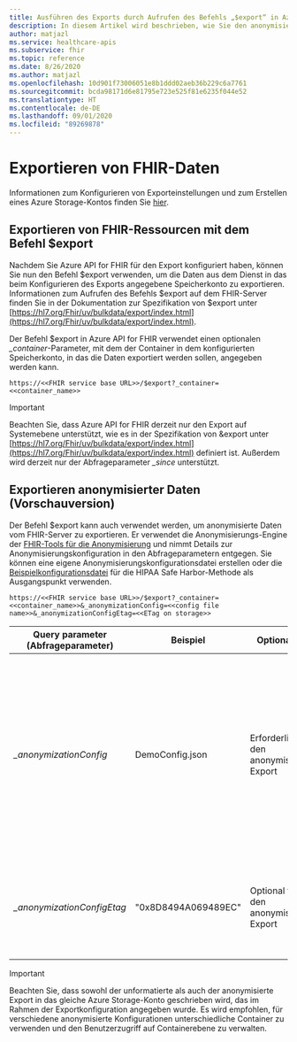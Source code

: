 ```yaml
---
title: Ausführen des Exports durch Aufrufen des Befehls „$export“ in Azure API for FHIR
description: In diesem Artikel wird beschrieben, wie Sie den anonymisierten Export einrichten und verwenden.
author: matjazl
ms.service: healthcare-apis
ms.subservice: fhir
ms.topic: reference
ms.date: 8/26/2020
ms.author: matjazl
ms.openlocfilehash: 10d901f73006051e8b1ddd02aeb36b229c6a7761
ms.sourcegitcommit: bcda98171d6e81795e723e525f81e6235f044e52
ms.translationtype: HT
ms.contentlocale: de-DE
ms.lasthandoff: 09/01/2020
ms.locfileid: "89269878"
---
```

# <a name="how-to-export-fhir-data"></a>Exportieren von FHIR-Daten

Informationen zum Konfigurieren von Exporteinstellungen und zum Erstellen eines Azure Storage-Kontos finden Sie [hier](configure-export-data.md).

## <a name="exporting-fhir-resources-using-export-command"></a>Exportieren von FHIR-Ressourcen mit dem Befehl $export

Nachdem Sie Azure API for FHIR für den Export konfiguriert haben, können Sie nun den Befehl $export verwenden, um die Daten aus dem Dienst in das beim Konfigurieren des Exports angegebene Speicherkonto zu exportieren. Informationen zum Aufrufen des Befehls $export auf dem FHIR-Server finden Sie in der Dokumentation zur Spezifikation von $export unter [https://hl7.org/Fhir/uv/bulkdata/export/index.html](https://hl7.org/Fhir/uv/bulkdata/export/index.html). 

Der Befehl $export in Azure API for FHIR verwendet einen optionalen _\_container_-Parameter, mit dem der Container in dem konfigurierten Speicherkonto, in das die Daten exportiert werden sollen, angegeben werden kann.

`https://<<FHIR service base URL>>/$export?_container=<<container_name>>`

> [!IMPORTANT]
> Beachten Sie, dass Azure API for FHIR derzeit nur den Export auf Systemebene unterstützt, wie es in der Spezifikation von &export unter [https://hl7.org/Fhir/uv/bulkdata/export/index.html](https://hl7.org/Fhir/uv/bulkdata/export/index.html) definiert ist. Außerdem wird derzeit nur der Abfrageparameter _\_since_ unterstützt.

## <a name="exporting-de-identified-data-preview"></a>Exportieren anonymisierter Daten (Vorschauversion)

Der Befehl $export kann auch verwendet werden, um anonymisierte Daten vom FHIR-Server zu exportieren. Er verwendet die Anonymisierungs-Engine der [FHIR-Tools für die Anonymisierung](https://github.com/microsoft/FHIR-Tools-for-Anonymization) und nimmt Details zur Anonymisierungskonfiguration in den Abfrageparametern entgegen. Sie können eine eigene Anonymisierungskonfigurationsdatei erstellen oder die [Beispielkonfigurationsdatei](https://github.com/microsoft/FHIR-Tools-for-Anonymization#sample-configuration-file-for-hipaa-safe-harbor-method) für die HIPAA Safe Harbor-Methode als Ausgangspunkt verwenden. 

 `https://<<FHIR service base URL>>/$export?_container=<<container_name>>&_anonymizationConfig=<<config file name>>&_anonymizationConfigEtag=<<ETag on storage>>`

|Query parameter (Abfrageparameter)            | Beispiel |Optionalität| BESCHREIBUNG|
|---------------------------|---------|-----------|------------|
| _\_anonymizationConfig_   |DemoConfig.json|Erforderlich für den anonymisierten Export |Name der Konfigurationsdatei. Weitere Informationen finden Sie im Format der Konfigurationsdatei [hier](https://github.com/microsoft/FHIR-Tools-for-Anonymization#configuration-file-format). Diese Datei sollte in einem Container mit dem Namen **anonymization** in dem Azure Storage-Konto gespeichert werden, das als Exportspeicherort konfiguriert ist. |
| _\_anonymizationConfigEtag_|"0x8D8494A069489EC"|Optional für den anonymisierten Export|Dies ist das ETag der Konfigurationsdatei. Sie können das ETag mit dem Azure Storage-Explorer aus der Blobeigenschaft abrufen.|

> [!IMPORTANT]
> Beachten Sie, dass sowohl der unformatierte als auch der anonymisierte Export in das gleiche Azure Storage-Konto geschrieben wird, das im Rahmen der Exportkonfiguration angegeben wurde. Es wird empfohlen, für verschiedene anonymisierte Konfigurationen unterschiedliche Container zu verwenden und den Benutzerzugriff auf Containerebene zu verwalten.
